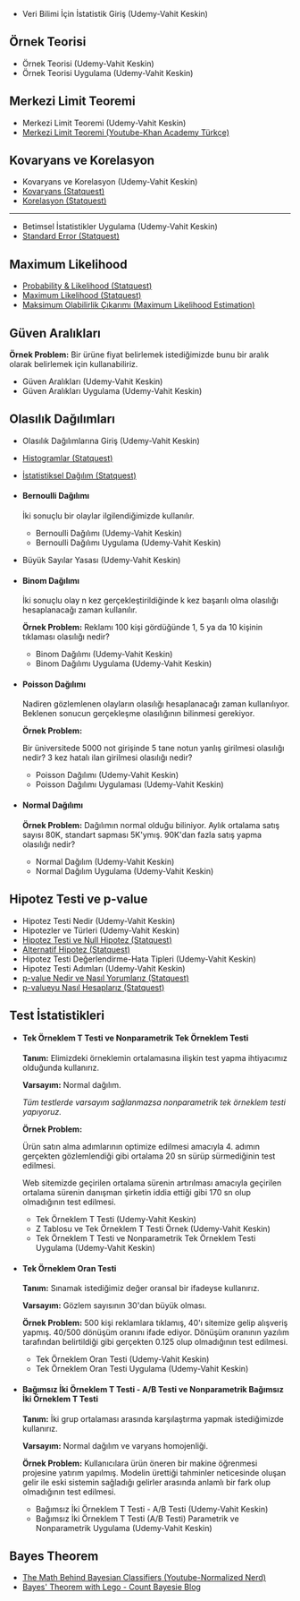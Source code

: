 

- Veri Bilimi İçin İstatistik Giriş (Udemy-Vahit Keskin)

## Örnek Teorisi
  - Örnek Teorisi (Udemy-Vahit Keskin)
  - Örnek Teorisi Uygulama (Udemy-Vahit Keskin)

## Merkezi Limit Teoremi
  - Merkezi Limit Teoremi (Udemy-Vahit Keskin)
  - [Merkezi Limit Teoremi (Youtube-Khan Academy Türkçe)](https://www.youtube.com/watch?v=pXA9GFOLVpY&t=2s)

## Kovaryans ve Korelasyon
  - Kovaryans ve Korelasyon (Udemy-Vahit Keskin)
  - [Kovaryans (Statquest)](https://www.youtube.com/watch?v=qtaqvPAeEJY&t=1s)
  - [Korelasyon (Statquest)](https://www.youtube.com/watch?v=xZ_z8KWkhXE&t=960s)

_____

- Betimsel İstatistikler Uygulama (Udemy-Vahit Keskin)
- [Standard Error (Statquest)](https://www.youtube.com/watch?v=XNgt7F6FqDU)

## Maximum Likelihood
- [Probability & Likelihood (Statquest)](https://www.youtube.com/watch?v=pYxNSUDSFH4)
- [Maximum Likelihood (Statquest)](https://www.youtube.com/watch?v=XepXtl9YKwc)
- [Maksimum Olabilirlik Çıkarımı (Maximum Likelihood Estimation)](https://medium.com/rick-sanchez-cs/maksimum-olabilirlik-%C3%A7%C4%B1kar%C4%B1m%C4%B1-maximum-likelihood-estimation-1b9d7312d1bd)

## Güven Aralıkları
**Örnek Problem:** Bir ürüne fiyat belirlemek istediğimizde bunu bir aralık olarak belirlemek için kullanabiliriz.

- Güven Aralıkları (Udemy-Vahit Keskin)
- Güven Aralıkları Uygulama (Udemy-Vahit Keskin)

## Olasılık Dağılımları
- Olasılık Dağılımlarına Giriş (Udemy-Vahit Keskin)
- [Histogramlar (Statquest)](https://www.youtube.com/watch?v=qBigTkBLU6g&t=20s)
- [İstatistiksel Dağılım (Statquest)](https://www.youtube.com/watch?v=oI3hZJqXJuc&list=PLblh5JKOoLUK0FLuzwntyYI10UQFUhsY9&index=2)

- #### Bernoulli Dağılımı 
  İki sonuçlu bir olaylar ilgilendiğimizde kullanılır.

  - Bernoulli Dağılımı (Udemy-Vahit Keskin)
  - Bernoulli Dağılımı Uygulama (Udemy-Vahit Keskin)

- Büyük Sayılar Yasası (Udemy-Vahit Keskin)

- #### Binom Dağılımı
  İki sonuçlu olay n kez gerçekleştirildiğinde k kez başarılı olma olasılığı hesaplanacağı zaman kullanılır.

  **Örnek Problem:**  Reklamı 100 kişi gördüğünde 1, 5 ya da 10 kişinin tıklaması olasılığı nedir? 

  - Binom Dağılımı (Udemy-Vahit Keskin)
  - Binom Dağılımı Uygulama (Udemy-Vahit Keskin)

- #### Poisson Dağılımı
  Nadiren gözlemlenen olayların olasılığı hesaplanacağı zaman kullanılıyor. Beklenen sonucun gerçekleşme olasılığının bilinmesi gerekiyor.

  **Örnek Problem:** 
  
  Bir üniversitede 5000 not girişinde 5 tane notun yanlış girilmesi olasılığı nedir?
  3 kez hatalı ilan girilmesi olasılığı nedir?

  - Poisson Dağılımı (Udemy-Vahit Keskin)
  - Poisson Dağılımı Uygulaması (Udemy-Vahit Keskin)

- #### Normal Dağılımı
  **Örnek Problem:** Dağılımın normal olduğu biliniyor. Aylık ortalama satış sayısı 80K, standart sapması 5K'ymış. 90K'dan fazla satış yapma olasılığı nedir?

  - Normal Dağılım (Udemy-Vahit Keskin)
  - Normal Dağılım Uygulama (Udemy-Vahit Keskin)

## Hipotez Testi ve p-value
- Hipotez Testi Nedir (Udemy-Vahit Keskin)
- Hipotezler ve Türleri (Udemy-Vahit Keskin)
- [Hipotez Testi ve Null Hipotez (Statquest)](https://www.youtube.com/watch?v=0oc49DyA3hU&t=8s)
- [Alternatif Hipotez (Statquest)](https://www.youtube.com/watch?v=5koKb5B_YWo)
- Hipotez Testi Değerlendirme-Hata Tipleri (Udemy-Vahit Keskin)
- Hipotez Testi Adımları (Udemy-Vahit Keskin)
- [p-value Nedir ve Nasıl Yorumlarız (Statquest)](https://www.youtube.com/watch?v=vemZtEM63GY&t=1s)
- [p-valueyu Nasıl Hesaplarız (Statquest)](https://www.youtube.com/watch?v=JQc3yx0-Q9E)

## Test İstatistikleri
- #### Tek Örneklem T Testi ve Nonparametrik Tek Örneklem Testi

  **Tanım:** Elimizdeki örneklemin ortalamasına ilişkin test yapma ihtiyacımız olduğunda kullanırız.

  **Varsayım:** Normal dağılım.

  *Tüm testlerde varsayım sağlanmazsa nonparametrik tek örneklem testi yapıyoruz.*

  **Örnek Problem:** 

  Ürün satın alma adımlarının optimize edilmesi amacıyla 4. adımın gerçekten gözlemlendiği gibi ortalama 20 sn sürüp sürmediğinin test edilmesi.

  Web sitemizde geçirilen ortalama sürenin artırılması amacıyla geçirilen ortalama sürenin danışman şirketin iddia ettiği gibi 170 sn olup olmadığının test edilmesi.

  - Tek Örneklem T Testi (Udemy-Vahit Keskin)
  - Z Tablosu ve Tek Örneklem T Testi Örnek (Udemy-Vahit Keskin)
  - Tek Örneklem T Testi ve Nonparametrik Tek Örneklem Testi Uygulama (Udemy-Vahit Keskin)

- #### Tek Örneklem Oran Testi 

  **Tanım:** Sınamak istediğimiz değer oransal bir ifadeyse kullanırız.

  **Varsayım:** Gözlem sayısının 30'dan büyük olması.

  **Örnek Problem:** 500 kişi reklamlara tıklamış, 40'ı sitemize gelip alışveriş yapmış. 40/500 dönüşüm oranını ifade ediyor. Dönüşüm oranının yazılım tarafından belirtildiği gibi gerçekten 0.125 olup olmadığının test edilmesi.

    - Tek Örneklem Oran Testi (Udemy-Vahit Keskin)
    - Tek Örneklem Oran Testi Uygulama (Udemy-Vahit Keskin)

- #### Bağımsız İki Örneklem T Testi - A/B Testi ve Nonparametrik Bağımsız İki Örneklem T Testi

  **Tanım:** İki grup ortalaması arasında karşılaştırma yapmak istediğimizde kullanırız. 

  **Varsayım:** Normal dağılım ve varyans homojenliği.

  **Örnek Problem:** Kullanıcılara ürün öneren bir makine öğrenmesi projesine yatırım yapılmış. Modelin ürettiği tahminler neticesinde oluşan gelir ile eski sistemin sağladığı gelirler arasında anlamlı bir fark olup olmadığının test edilmesi.

  - Bağımsız İki Örneklem T Testi - A/B Testi (Udemy-Vahit Keskin)
  - Bağımsız İki Örneklem T Testi (A/B Testi) Parametrik ve Nonparametrik Uygulama (Udemy-Vahit Keskin)




## Bayes Theorem
- [The Math Behind Bayesian Classifiers (Youtube-Normalized Nerd)](https://www.youtube.com/watch?v=lFJbZ6LVxN8)
- [Bayes' Theorem with Lego - Count Bayesie Blog](https://www.countbayesie.com/blog/2015/2/18/bayes-theorem-with-lego)








